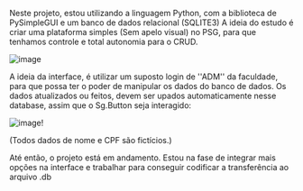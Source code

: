 
Neste projeto, estou utilizando a linguagem Python, com a biblioteca de PySimpleGUI e um banco de dados relacional (SQLITE3)
A ideia do estudo é criar uma plataforma simples (Sem apelo visual) no PSG, para que tenhamos controle e total autonomia para o CRUD. 


![image](https://github.com/LeoBord0n/Projeto-Biblioteca-FATEC/assets/141795876/f3aa85d2-0213-4679-a846-fc7d03c92da6)


A ideia da interface, é utilizar um suposto login de ''ADM'' da faculdade, para que possa ter o poder de manipular os dados do banco de dados. Os dados atualizados ou feitos, devem ser upados automaticamente nesse database, assim que o Sg.Button seja interagido:
 
![image](https://github.com/LeoBord0n/Projeto-Biblioteca-FATEC/assets/141795876/11087fea-d86a-49cd-9ed0-1f6c12248d9d)!

(Todos dados de nome e CPF são fictícios.)

Até então, o projeto está em andamento. Estou na fase de integrar mais opções na interface e trabalhar para conseguir codificar a transferência ao arquivo .db

